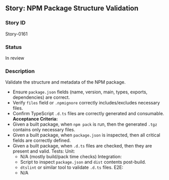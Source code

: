 ## Story: NPM Package Structure Validation

### Story ID

Story-0161

### Status

In review

### Description

Validate the structure and metadata of the NPM package.
- Ensure `package.json` fields (name, version, main, types, exports, dependencies) are correct.
- Verify `files` field or `.npmignore` correctly includes/excludes necessary files.
- Confirm TypeScript `.d.ts` files are correctly generated and consumable.
  **Acceptance Criteria:**
- Given a built package, when `npm pack` is run, then the generated `.tgz` contains only necessary files.
- Given a built package, when `package.json` is inspected, then all critical fields are correctly defined.
- Given a built package, when `.d.ts` files are checked, then they are present and valid.
  Tests:
  Unit:
  - N/A (mostly build/pack time checks)
    Integration:
  - Script to inspect `package.json` and `dist` contents post-build.
  - `dtslint` or similar tool to validate `.d.ts` files.
    E2E:
  - N/A
